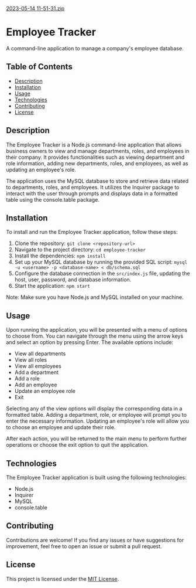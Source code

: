 [2023-05-14 11-51-31.zip](https://github.com/kylecoding1/MYSQL2.0/files/11472719/2023-05-14.11-51-31.zip)

# Employee Tracker

A command-line application to manage a company's employee database.

## Table of Contents

- [Description](#description)
- [Installation](#installation)
- [Usage](#usage)
- [Technologies](#technologies)
- [Contributing](#contributing)
- [License](#license)

## Description

The Employee Tracker is a Node.js command-line application that allows business owners to view and manage departments, roles, and employees in their company. It provides functionalities such as viewing department and role information, adding new departments, roles, and employees, as well as updating an employee's role.

The application uses the MySQL database to store and retrieve data related to departments, roles, and employees. It utilizes the Inquirer package to interact with the user through prompts and displays data in a formatted table using the console.table package.

## Installation

To install and run the Employee Tracker application, follow these steps:

1. Clone the repository: `git clone <repository-url>`
2. Navigate to the project directory: `cd employee-tracker`
3. Install the dependencies: `npm install`
4. Set up your MySQL database by running the provided SQL script: `mysql -u <username> -p <database-name> < db/schema.sql`
5. Configure the database connection in the `src/index.js` file, updating the host, user, password, and database information.
6. Start the application: `npm start`

Note: Make sure you have Node.js and MySQL installed on your machine.

## Usage

Upon running the application, you will be presented with a menu of options to choose from. You can navigate through the menu using the arrow keys and select an option by pressing Enter. The available options include:

- View all departments
- View all roles
- View all employees
- Add a department
- Add a role
- Add an employee
- Update an employee role
- Exit

Selecting any of the view options will display the corresponding data in a formatted table. Adding a department, role, or employee will prompt you to enter the necessary information. Updating an employee's role will allow you to choose an employee and update their role.

After each action, you will be returned to the main menu to perform further operations or choose the exit option to quit the application.

## Technologies

The Employee Tracker application is built using the following technologies:

- Node.js
- Inquirer
- MySQL
- console.table

## Contributing

Contributions are welcome! If you find any issues or have suggestions for improvement, feel free to open an issue or submit a pull request.

## License

This project is licensed under the [MIT License](LICENSE).

